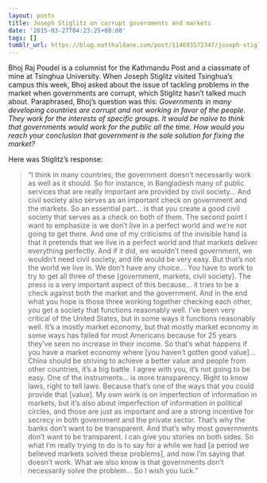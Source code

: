 ```yaml
---
layout: posts
title: Joseph Stiglitz on corrupt governments and markets
date: '2015-03-27T04:23:25+08:00'
tags: []
tumblr_url: https://blog.matthaldane.com/post/114693572347/joseph-stiglitz-on-corrupt-governments-and-markets
---
```

Bhoj Raj Poudel is a columnist for the Kathmandu Post and a classmate of mine at Tsinghua University. When Joseph Stiglitz visited Tsinghua’s campus this week, Bhoj asked about the issue of tackling problems in the market when governments are corrupt, which Stiglitz hasn’t talked much about. Paraphrased, Bhoj’s question was this:&nbsp;_Governments in many developing countries are corrupt and not working in favor of the people. They work for the interests of specific groups. It would be naive to think that governments would work for the public all the time. How would you reach your conclusion that government is the sole solution for fixing the market?_

Here was Stiglitz’s response:

> “I think in many countries, the government doesn’t necessarily work as well as it should. So for instance, in Bangladesh many of public services that are really important are provided by civil society… And civil society also serves as an important check on government and the markets. So an essential part… is that you create a good civil society that serves as a check on both of them. The second point I want to emphasize is we don’t live in a perfect world and we’re not going to get there. And one of my criticisms of the invisible hand is that it pretends that we live in a perfect world and that markets deliver everything perfectly. And if it did, we wouldn’t need government, we wouldn’t need civil society, and life would be very easy. But that’s not the world we live in. We don’t have any choice… You have to work to try to get all three of these [government, markets, civil society]. The press is a very important aspect of this because… it tries to be a check against both the market and the government. And in the end what you hope is those three working together checking each other, you get a society that functions reasonably well. I’ve been very critical of the United States, but in some ways it functions reasonably well. It’s a mostly market economy, but that mostly market economy in some ways has failed for most Americans because for 25 years they’ve seen no increase in their income. So that’s what happens if you have a market economy where [you haven’t gotten good value]… China should be striving to achieve a better value and people from other countries, it’s a big battle. I agree with you, it’s not going to be easy. One of the instruments… is more transparency. Right to know laws, right to tell laws. Because that’s one of the ways that you could provide that [value]. My own work is on imperfection of information in markets, but it’s also about imperfection of information in political circles, and those are just as important and are a strong incentive for secrecy in both government and the private sector. That’s why the banks don’t want to be transparent. And that’s why most governments don’t want to be transparent. I can give you stories on both sides. So what I’m really trying to do is to say for a while we had [a period we believed markets solved these problems], and now I’m saying that doesn’t work. What we also know is that governments don’t necessarily solve the problem… So I wish you luck.”

